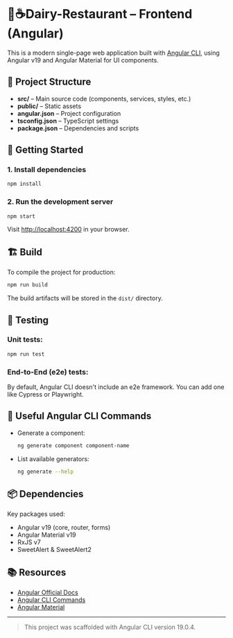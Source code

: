 # 🍕☕Dairy-Restaurant – Frontend (Angular)

This is a modern single-page web application built with [Angular CLI](https://angular.dev/tools/cli), using Angular v19 and Angular Material for UI components.

## 📁 Project Structure

- **src/** – Main source code (components, services, styles, etc.)
- **public/** – Static assets
- **angular.json** – Project configuration
- **tsconfig.json** – TypeScript settings
- **package.json** – Dependencies and scripts

## 🚀 Getting Started

### 1. Install dependencies
```bash
npm install
```

### 2. Run the development server
```bash
npm start
```
Visit [http://localhost:4200](http://localhost:4200) in your browser.

## 🏗️ Build

To compile the project for production:
```bash
npm run build
```
The build artifacts will be stored in the `dist/` directory.

## 🧪 Testing

### Unit tests:
```bash
npm run test
```

### End-to-End (e2e) tests:
By default, Angular CLI doesn't include an e2e framework. You can add one like Cypress or Playwright.

## 🧰 Useful Angular CLI Commands

- Generate a component:
  ```bash
  ng generate component component-name
  ```
- List available generators:
  ```bash
  ng generate --help
  ```

## 📦 Dependencies

Key packages used:
- Angular v19 (core, router, forms)
- Angular Material v19
- RxJS v7
- SweetAlert & SweetAlert2

## 📚 Resources

- [Angular Official Docs](https://angular.dev)
- [Angular CLI Commands](https://angular.dev/tools/cli)
- [Angular Material](https://material.angular.io)

---

> This project was scaffolded with Angular CLI version 19.0.4.